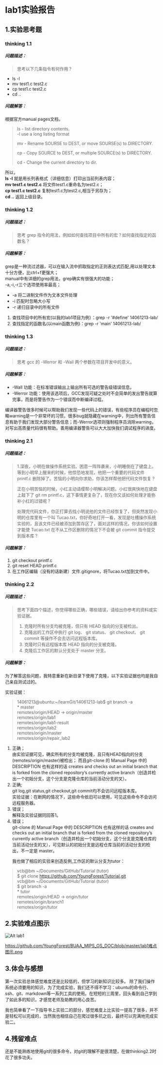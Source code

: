 # lab1实验报告
## 1.实验思考题
### thinking 1.1
##### 问题描述：
>思考以下几条指令有何作用？
+ ls -l
+ mv test1.c test2.c
+ cp test1.c test2.c
+ cd ..

##### 问题解答：

根据官方manual pages文档，
> ls - list directory contents.</br>
> -l use a long listing format
>
> mv - Rename SOURSE to DEST, or move SOURSE(s) to DIRECTORY.
>
> cp - Copy SOURCE to DEST, or multiple SOURCE(s) to DIRECTORY.
>
> cd - Change the current directory to dir.

所以，</br>
**ls -l** 就是用长列表格式（详细信息）打印出当前列表内容；</br>
**mv test1.c test2.c** 将文件test1.c重命名为test2.c；</br>
**cp test1.c test2.c** 复制test1.c为test2.c,相当于另存为；</br>
**cd ..** 返回上级目录。

### thinking 1.2
##### 问题描述：
> 思考 grep 指令的用法，例如如何查找项目中所有的宏？如何查找指定的函数名？

##### 问题解答：
grep是一种流过滤器，可以在输入流中抓取指定的正则表达式匹配,用以处理文本十分方便，比ctrl+f更强大；</br>
manual中有详细的grep用法，grep确实有很强大的功能；</br>
-a,-i,-r三个选项使用率最高；
+ -a 将二进制文件作为文本文件处理
+ -i 匹配时忽略大小写
+ -r 递归目录中的所有文件

1. 查找项目中的所有宏(以我的lab1项目为例）：grep -r '#define' 14061213-lab/
2. 查找指定的函数名(以main函数为例)：grep -r 'main' 14061213-lab/

### thinking 1.3
##### 问题描述：
> 思考 gcc 的 -Werror 和 -Wall 两个参数在项目开发中的意义。

##### 问题解答：
+ -Wall 功能：在标准错误输出上输出所有可选的警告级错误信息。
+ -Werror 功能：使用该选项后，GCC发现可疑之处时不会简单的发出警告就算完事，而是将警告作为一个错误而中断编译过程。

编译器警告很多时候可以帮助我们发现一些代码上的错误，有些程序员在编程时忽略warning是一个非常坏的习惯，很多bug就隐藏在warning中，列出所有警告信息有助于我们发现大部分警告信息；而-Werror选项则强制程序员消除warning，对写出高质量代码很有帮助。善用编译器警告可以大大加快我们调试程序的进度。

### thinking 2.1
##### 问题描述：
> 1.深夜，小明在做操作系统实验。困意一阵阵袭来，小明睡倒在了键盘上。等到小明早上醒来的时候，他惊恐地发现，他把一个重要的代码文件 printf.c 删除掉了。苦恼的小明向你求助，你该怎样帮他把代码文件恢复？
>
>正在小明苦恼的时候，小红主动请缨帮小明解决问题。小红很爽快地在键盘上敲下了 git rm printf.c，这下事情更复杂了，现在你又该如何处理才能弥补小红的过错呢？
>
>处理完代码文件，你正打算去找小明说他的文件已经恢复了，但突然发现小明的仓库里有一个叫 Tucao.txt，你好奇地打开一看，发现是吐槽操作系统实验的，且该文件已经被添加到暂存区了，面对这样的情况，你该如何设置才能使 Tucao.txt 在不从工作区删除的情况下不会被 git commit 指令提交到版本库？

##### 问题解答：
1. git checkout printf.c
2. git reset HEAD printf.c
3. 在工作区编辑（没有的话新建）文件.gitignore，将Tucao.txt加到文件中。

### thinking 2.2
##### 问题描述：
> 思考下面四个描述，你觉得哪些正确，哪些错误，请给出你参考的资料或实验证据。</br>
> 1. 克隆时所有分支均被克隆，但只有 HEAD 指向的分支被检出。</br>
> 2. 克隆出的工作区中执行 git log、 git status、 git checkout、 git commit 等操作不会去访问远程版本库。</br>
> 3. 克隆时只有远程版本库 HEAD 指向的分支被克隆。</br>
> 4. 克隆后工作区的默认分支处于 master 分支。</br>

##### 问题解答：
为了解答这些问题，我特意重新在新目录下使用了克隆，以下实验证据也均是我自己亲自测试过的。

实验证据：
> 14061213@ubuntu:~/learnGit/14061213-lab$ git branch -a</br>
    * master</br>
      remotes/origin/HEAD -> origin/master</br>
      remotes/origin/lab1</br>
      remotes/origin/lab1-result</br>
      remotes/origin/lab2</br>
      remotes/origin/master</br>
      remotes/origin/repair_lab2</br>

1. 正确；</br>
由实验证据可见，确实所有的分支均被克隆，且只有HEAD指向的分支(remotes/origin/master)被检出；
而且git-clone 的 Manual Page 中的 DESCRIPTION 也有这样的话 creates and checks out an initial branch that is forked from the cloned repository’s currently active branch（创造并检出一个初始分支，这个分支是克隆仓库的当前活动分支的叉）。
2. 正确;</br>git log,git status,git checkout,git commit均不会访问远程版本库。</br>
实验证据：在断网的情况下，这些命令依旧可以使用，可见这些命令不会访问远程服务器。
3. 错误；</br>解释及实验证据同回答1。
4. 错误；</br>git-clone 的 Manual Page 中的 DESCRIPTION 也有这样的话 creates and checks out an initial branch that is forked from the cloned repository’s currently active branch（创造并检出一个初始分支，这个分支是克隆仓库的当前活动分支的叉），可见默认的初始分支是远程仓库当前的活动分支的检出，不一定是 master。</p>
我也做了相应的实验来创造反例,工作区的默认分支为tutor：</br>
> vcb@bm  ~/Documents/GitHub/Tutorial (tutor)</br>
> $ git clone https://github.com/YoungForest/Tutorial.git</br>
> vcb@bm  ~/Documents/GitHub/Tutorial (tutor)</br>
> $ git branch -a</br>
> \* tutor</br>
>   remotes/origin/HEAD -> origin/tutor</br>
>   remotes/origin/branch1</br>
>   remotes/origin/tutor</br>


## 2.实验难点图示
![Alt lab1](https://github.com/YoungForest/BUAA_MIPS_OS_DOC/blob/master/lab1难点图示.png)

<https://github.com/YoungForest/BUAA_MIPS_OS_DOC/blob/master/lab1难点图示.png>
## 3.体会与感想
第一次实验总体感觉难度还是比较低的，但学习的新知识比较多。
除了我们操作系统必须要用的知识，为了完成实验，我们还不得不学习：ubuntu的命令行、ssh、git、markdown等一系列工具的使用。在短短的三周里，回头看到自己学到了如此多的知识，才感觉老师及助教的用心良苦。

我也简单看了一下指导书上实验二的部分，感觉难度上比实验一提高了很多，并不是轻松可以完成的，当然我也相信自己在爬过很多坑之后，最终可以完满地完成实验二。

## 4.残留难点
还是不能熟练地使用git的很多命令，对git的理解不是很清楚，在做thinking2.2时花了很多功夫。
